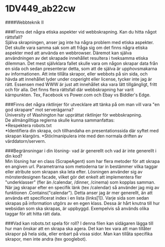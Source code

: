 # 1DV449_ab22cw
####Webbteknik II    
     
     
###Finns det några etiska aspekter vid webbskrapning. Kan du hitta något rättsfall?   
Själva skrapningen, anser jag inte ha några problem med etiska aspekter. Det skulle vara samma sak som att fråga sig om det finns några etiska aspekter med att använda en webbrowser. Däremot kan själva användningen av det skrapade innehållet resultera i tveksamma etiska dilemman. Det mest självklara fallet skulle vara om någon skrapar data från en sida och sedan presenterar detta, som att de själva är upphovsmakarna av informationen. Att inte tillåta skrapor, eller webbots på sin sida, och hävda att innehållet lyder under coperight eller license, tycker inte jag är rätt. Essensen med WWW är just att innehållet ska vara lätt tillgängligt, fritt och för alla. Det finns flera rättsfall där webbskrapning har varit kärnpunkten. Tex, Facebook vs Power.com och Ebay vs Biddler's Edge.     

###Finns det några riktlinjer för utvecklare att tänka på om man vill vara "en god skrapare" mot serverägarna?   
University of Washington har upprättat riktlinjer för webbskrapning.     
De allmängilltiga reglerna skulle kunna sammanfattas:   
*Respektera robots.txt   
*Identifiera din skrapa, och tillhandaha en presentationssida där syftet med skrapan klargörs. 
*Stör/manipulera inte med den normala driften av värddatorn/servern.   
   
###Begränsningar i din lösning- vad är generellt och vad är inte generellt i din kod?   
Min lösning har en class (ScrapeAgent) som har flera metoder för att skrapa en angiven url. Parametrarna som metoderna tar in bestämmer vilka taggar eller atribute som skrapan ska leta efter. Lösningen använder sig av mönsterdesignen facade, vilket gör det enkelt att implementera fler "underklasser" (fler än /calendar, /dinner, /cinema) som kopplas samman.
När jag skrapar efter en specifik länk (tex /calendar) så använder jag mig av funktionen .Contains("calendar"). Detta anser jag är mer generellt, än att använda ett specificerat index i en lista (links[1]).
Varje sida som sedan skrapas på information utgörs av en egen klass. Dessa är hårt knutna till hur websidan som ska skrapas, är uppbyggd. Exempelvis så används olika taggar för att hitta rätt data.

###Vad kan robots.txt spela för roll?
I denna filen kan sidägaren lägga till hur man önskar att en skrapa ska agera. Det kan tex vara att man tillåter skrapor på hela sida, eller enbart på vissa sidor. Man kan tillåta specifika skrapor, men inte andra (tex googlebot). 
